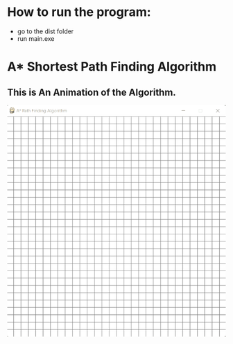 # How to run the program:

- go to the dist folder
- run main.exe


# A* Shortest Path Finding Algorithm

## This is An Animation of the Algorithm.

![Algorithm Visualization](./animations/Animation.gif)


